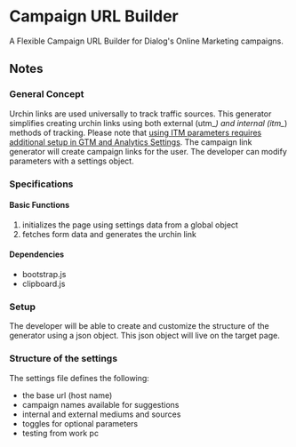 # Campaign URL Builder
A Flexible Campaign URL Builder for Dialog's Online Marketing campaigns.

## Notes

### General Concept

Urchin links are  used universally to track traffic sources.
This generator simplifies creating urchin links using both external (utm_*) and internal (itm_*) methods of tracking.
Please note that [using ITM parameters requires additional setup in GTM and Analytics Settings](https://www.smashingmagazine.com/2017/08/tracking-internal-marketing-campaigns-google-analytics/#creating-custom-dimensions-in-google-analytics).
The campaign link generator will create campaign links for the user. 
The developer can modify parameters with a settings object.

### Specifications

#### Basic Functions

1. initializes the page using settings data from a global object
2. fetches form data and generates the urchin link

#### Dependencies

* bootstrap.js
* clipboard.js

### Setup

The developer will be able to create and customize the structure of the generator using a json object. This json object will live on the target page.

### Structure of the settings

The settings file defines the following:

* the base url (host name)
* campaign names available for suggestions
* internal and external mediums and sources
* toggles for optional parameters
* testing from work pc